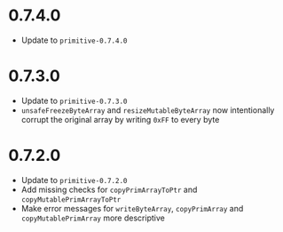 # 0.7.4.0

* Update to `primitive-0.7.4.0`

# 0.7.3.0

* Update to `primitive-0.7.3.0`
* `unsafeFreezeByteArray` and `resizeMutableByteArray` now intentionally corrupt the original array by writing `0xFF` to every byte

# 0.7.2.0

* Update to `primitive-0.7.2.0`
* Add missing checks for `copyPrimArrayToPtr` and `copyMutablePrimArrayToPtr`
* Make error messages for `writeByteArray`, `copyPrimArray` and `copyMutablePrimArray` more descriptive
